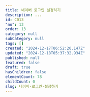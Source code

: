 ```yaml
---
title: 네이버 로그인 설정하기
description: ...
id: C013
"no": 13
order: 13
category: null
subCategory: null
tags: []
created: "2024-12-17T06:52:20.147Z"
updated: "2024-12-18T05:37:32.934Z"
published: null
featured: false
draft: true
hasChildren: false
elementCount: 78
childCount: 0
slug: 네이버-로그인-설정하기
---
```



